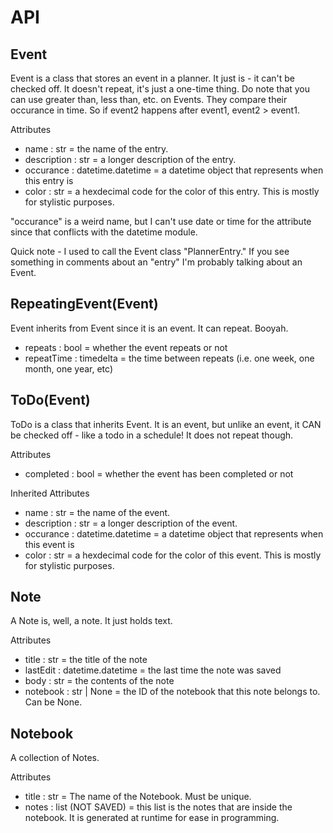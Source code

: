 # API

## Event

Event is a class that stores an event in a planner. It just is - it can't be checked off.
It doesn't repeat, it's just a one-time thing.
Do note that you can use greater than, less than, etc. on Events. They compare their occurance in time.
So if event2 happens after event1, event2 > event1.

Attributes
- name : str = the name of the entry.
- description : str = a longer description of the entry.
- occurance : datetime.datetime = a datetime object that represents when this entry is
- color : str = a hexdecimal code for the color of this entry. This is mostly for stylistic purposes.

"occurance" is a weird name, but I can't use date or time for the attribute since that conflicts with the datetime module.

Quick note - I used to call the Event class "PlannerEntry."
If you see something in comments about an "entry" I'm probably talking about an Event.

## RepeatingEvent(Event)

Event inherits from Event since it is an event.
It can repeat. Booyah.

- repeats : bool = whether the event repeats or not
- repeatTime : timedelta = the time between repeats (i.e. one week, one month, one year, etc)

## ToDo(Event)

ToDo is a class that inherits Event. It is an event, but unlike an event, it CAN be checked off - like a todo in a schedule!
It does not repeat though.

Attributes
- completed : bool = whether the event has been completed or not

Inherited Attributes
- name : str = the name of the event.
- description : str = a longer description of the event.
- occurance : datetime.datetime = a datetime object that represents when this event is
- color : str = a hexdecimal code for the color of this event. This is mostly for stylistic purposes.

## Note

A Note is, well, a note. It just holds text.

Attributes
- title : str = the title of the note
- lastEdit : datetime.datetime = the last time the note was saved
- body : str = the contents of the note
- notebook : str | None = the ID of the notebook that this note belongs to. Can be None.

## Notebook

A collection of Notes.

Attributes
- title : str = The name of the Notebook. Must be unique.
- notes : list (NOT SAVED) = this list is the notes that are inside the notebook. It is generated at runtime for ease in programming.

